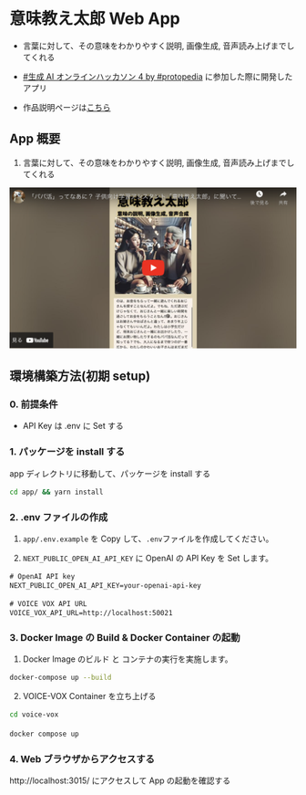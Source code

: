 # 意味教え太郎 Web App

- 言葉に対して、その意味をわかりやすく説明, 画像生成, 音声読み上げまでしてくれる

- [#生成 AI オンラインハッカソン 4 by #protopedia](https://mashupawards.connpass.com/event/318385/) に参加した際に開発したアプリ

- 作品説明ページは[こちら](https://protopedia.net/prototype/5245)

## App 概要

1. 言葉に対して、その意味をわかりやすく説明, 画像生成, 音声読み上げまでしてくれる

[![「パパ活」ってなあに？ 子供向け学習アシスタント「意味教え太郎」に聞いてみた！](./img/Youtube.png)](https://www.youtube.com/watch?v=kil0ps5cBzY&t=1s)

## 環境構築方法(初期 setup)

### 0. 前提条件

- API Key は .env に Set する

### 1. パッケージを install する

app ディレクトリに移動して、パッケージを install する

```bash
cd app/ && yarn install
```

### 2. .env ファイルの作成

1. `app/.env.example` を Copy して、`.env`ファイルを作成してください。

2. `NEXT_PUBLIC_OPEN_AI_API_KEY` に OpenAI の API Key を Set します。

```bash: .env
# OpenAI API key
NEXT_PUBLIC_OPEN_AI_API_KEY=your-openai-api-key

# VOICE VOX API URL
VOICE_VOX_API_URL=http://localhost:50021
```

### 3. Docker Image の Build & Docker Container の起動

1. Docker Image のビルド と コンテナの実行を実施します。

```bash
docker-compose up --build
```

2. VOICE-VOX Container を立ち上げる

```bash
cd voice-vox

docker compose up
```

### 4. Web ブラウザからアクセスする

http://localhost:3015/ にアクセスして App の起動を確認する
